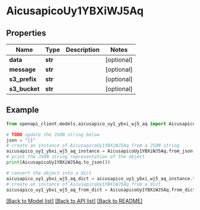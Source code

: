 # AicusapicoUy1YBXiWJ5Aq


## Properties

Name | Type | Description | Notes
------------ | ------------- | ------------- | -------------
**data** | **str** |  | [optional] 
**message** | **str** |  | [optional] 
**s3_prefix** | **str** |  | [optional] 
**s3_bucket** | **str** |  | [optional] 

## Example

```python
from openapi_client.models.aicusapico_uy1_ybxi_wj5_aq import AicusapicoUy1YBXiWJ5Aq

# TODO update the JSON string below
json = "{}"
# create an instance of AicusapicoUy1YBXiWJ5Aq from a JSON string
aicusapico_uy1_ybxi_wj5_aq_instance = AicusapicoUy1YBXiWJ5Aq.from_json(json)
# print the JSON string representation of the object
print(AicusapicoUy1YBXiWJ5Aq.to_json())

# convert the object into a dict
aicusapico_uy1_ybxi_wj5_aq_dict = aicusapico_uy1_ybxi_wj5_aq_instance.to_dict()
# create an instance of AicusapicoUy1YBXiWJ5Aq from a dict
aicusapico_uy1_ybxi_wj5_aq_from_dict = AicusapicoUy1YBXiWJ5Aq.from_dict(aicusapico_uy1_ybxi_wj5_aq_dict)
```
[[Back to Model list]](../README.md#documentation-for-models) [[Back to API list]](../README.md#documentation-for-api-endpoints) [[Back to README]](../README.md)



